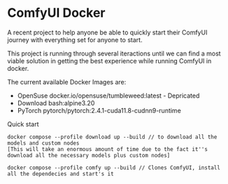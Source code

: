 # ComfyUI Docker

A recent project to help anyone be able to quickly start their ComfyUI journey with everything set for anyone to start.

This project is running through several iteractions until we can find a most viable solution in getting the best experience while running ComfyUI in docker.

The current available Docker Images are:
- OpenSuse docker.io/opensuse/tumbleweed:latest - Depricated
- Download bash:alpine3.20
- PyTorch pytorch/pytorch:2.4.1-cuda11.8-cudnn9-runtime

Quick start
```docker
docker compose --profile download up --build // to download all the models and custom nodes
[This will take an enormous amount of time due to the fact it''s download all the necessary models plus custom nodes]

docker compose --profile comfy up --build // Clones ComfyUI, install all the dependecies and start's it
```

